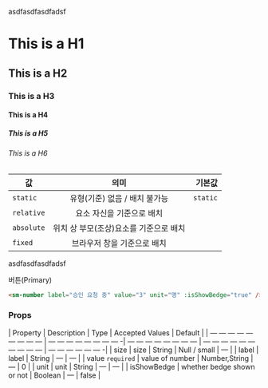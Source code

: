 <!--split:basic-->

<p>asdfasdfasdfadsf</p>

# This is a H1
## This is a H2
### This is a H3
#### This is a H4
##### This is a H5
###### This is a H6

<!--split:test-->

| 값 | 의미 | 기본값 |
|---|:---:|---:|
| `static` | 유형(기준) 없음 / 배치 불가능 | `static` |
| `relative` | 요소 자신을 기준으로 배치 |  |
| `absolute` | 위치 상 부모(조상)요소를 기준으로 배치 |  |
| `fixed` | 브라우저 창을 기준으로 배치 |  |

<!--split:float-->

<p>asdfasdfasdfadsf</p>
<gtbutton indicator="primary">버튼(Primary)</gtbutton>

<!--split:hello-->
```html
<sm-number label="승인 요청 중" value="3" unit="명" :isShowBedge="true" />
```
<!--split:test1-->
### Props
| Property | Description | Type | Accepted Values | Default |
| — — — — — — — — — | — — — — — — — — -| — — — — — — — — | — — — — — — — — — — | — — — — — — -|
| size | size | String | Null / small | — |
| label | label | String | — | — |
| value `required` | value of number | Number,String | — | 0 |
| unit | unit | String | — | — |
| isShowBedge | whether bedge shown or not | Boolean | — | false |